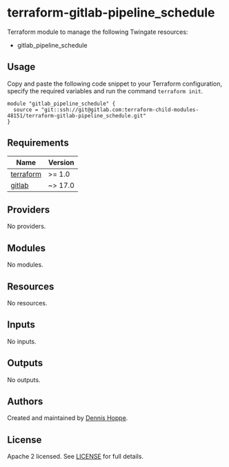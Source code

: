 # terraform-gitlab-pipeline_schedule

Terraform module to manage the following Twingate resources:

* gitlab_pipeline_schedule

## Usage

Copy and paste the following code snippet to your Terraform configuration,
specify the required variables and run the command `terraform init`.

```hcl
module "gitlab_pipeline_schedule" {
  source = "git::ssh://git@gitlab.com:terraform-child-modules-48151/terraform-gitlab-pipeline_schedule.git"
}
```

<!-- BEGIN_TF_DOCS -->
## Requirements

| Name | Version |
|------|---------|
| <a name="requirement_terraform"></a> [terraform](#requirement\_terraform) | >= 1.0 |
| <a name="requirement_gitlab"></a> [gitlab](#requirement\_gitlab) | ~> 17.0 |

## Providers

No providers.

## Modules

No modules.

## Resources

No resources.

## Inputs

No inputs.

## Outputs

No outputs.
<!-- END_TF_DOCS -->

## Authors

Created and maintained by [Dennis Hoppe](https://gitlab.com/dhoppeIT).

## License

Apache 2 licensed. See [LICENSE](LICENSE) for full details.

